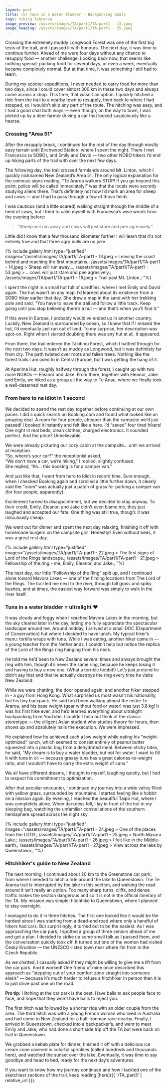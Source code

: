 ```yaml
---
layout: post
title: (5) Tuna in a Water Bladder - Backpacking Goals
tags: hiking TeAraroa
image_preview: /assets/images/TA/part1/TA-part1 - 13.jpeg
image_heading: /assets/images/TA/part1/TA-part1 - 25.jpeg
---
```


Crossing the extremely muddy Longwood Forest was one of the first big tests of the trail, and I passed it with honours. The next day, it was time to continue further. Ahead of me were four days without any chance to resupply food — another challenge. Looking back now, that seems like nothing special; packing food for several days, or even a week, eventually became completely normal. But at that time, it was something I still had to learn.

During my scooter expeditions, I never needed to carry food for more than two days, since I could cover almost 300 km in these two days and always come across a shop. This time, that wasn’t an option. I quickly hitched a ride from the trail to a nearby town to resupply, then back to where I had stopped, so I wouldn’t skip any part of the route. The hitching was easy, and I had a good chat both ways — even though, on the way to town, I was picked up by a deer farmer driving a car that looked suspiciously like a hearse. 

### Crossing "Area 51"

After the resupply break, I continued for the rest of the day through mostly easy terrain until Birchwood Station, where I spent the night. There I met Francesca (a SOBO), and Emily and David — two other NOBO hikers I’d end up hiking parts of the trail with over the next few days.

The following day, the trail crossed farmlands around Mt. Linton, which I quickly nicknamed New Zealand’s Area 51. The only logical explanation for the ominous signs reading, “Te Araroa walkers STOP! If you go beyond this point, police will be called immediately!” was that the locals were secretly studying aliens there. That’s definitely not how I’d mark an area for sheep and cows — and I had to pass through a few of those fields.

I was cautious (and a little scared) walking straight through the middle of a herd of cows, but I tried to calm myself with Francesca’s wise words from the evening before:

> "Sheep will run away and cows will just stare and pee agresively."  

Little did I know that a few thousand kilometer further I will learn that it's not entirely true and that three agry bulls are no joke.

{% include gallery.html 
	type="justified" 
	images="/assets/images/TA/part1/TA-part1 - 13.jpeg > Leaving the coast behind and reaching the first mountains.;
			/assets/images/TA/part1/TA-part1 - 14.jpeg > Sheep will run away...;
			/assets/images/TA/part1/TA-part1 - 53.jpeg > ...cows will just stare and pee agresively.;
			/assets/images/TA/part1/TA-part1 - 16.jpeg > Trail past Mt. Linton.;
			"%}

I spent the night in a small hut full of sandflies, where I met Emily and David again. The hut wasn’t on any map. I’d learned about its existence from a SOBO hiker earlier that day. She drew a map in the sand with her trekking pole and said, “You have to leave the trail and follow a little track. Keep going until you stop believing there’s a hut — and that’s when you’ll find it.”

If this were in Europe, I probably would’ve ended up in another country. Luckily, New Zealand is surrounded by ocean, so I knew that if I missed the hut, I’d eventually just run out of land. To my surprise, her description was spot-on. Right when I started doubting there was any hut at all, it appeared.

From there, the trail entered the Tākitimu Forest, which I battled through for the next two days. It wasn’t as muddy as Longwood, but it was definitely far from dry. The path twisted over roots and fallen trees. Nothing like the forest trails I am used to in Central Europe, but I was getting the hang of it.

At Aparima Hut, roughly halfway through the forest, I caught up with two more NOBOs — Eleanor and Jake. From there, together with Eleanor, Jake and Emily, we hiked as a group all the way to Te Anau, where we finally took a well-deserved rest day.

### From hero to na idiot in 1 second

We decided to spend the rest day together before continuing at our own paces. I did a quick search on Booking.com and found what looked like an amazing deal. A room for four people, cheaper than the campsite we’d just passed! I booked it instantly and felt like a hero. I’d “saved” four tired hikers! One night in real beds, clean clothes, charged electronics. It sounded perfect. And the price? Unbelievable.

We were already picturing our cozy cabin at the campsite… until we arrived at reception. <br>
“So, where’s your car?” the receptionist asked. <br>
“We don’t have a car, we’re hiking,” I replied, slightly confused. <br>
She replied, “Ah… this booking is for a camper van.” <br>

And just like that, I went from hero to idiot in record time. Sure enough, when I checked Booking again and scrolled a little further down, it clearly said the “room” was actually just a patch of grass for parking a camper van (for four people, apparently).

Excitement turned to disappointment, but we decided to stay anyway. To their credit, Emily, Eleanor, and Jake didn’t even blame me, they just laughed and accepted our fate. One thing was still true, though: it was ridiculously cheap.

We went out for dinner and spent the next day relaxing, finishing it off with homemade burgers on the campsite grill. Honestly? Even without beds, it was a great rest day.

 {% include gallery.html 
	type="justified" 
	images="/assets/images/TA/part1/TA-part1 - 22.jpeg > The first signs of Lord of the Rings landscape.;
			/assets/images/TA/part1/TA-part1 - 21.jpeg > Fellowship of the ring - me, Emily, Eleanor, and Jake.;
			"%}

The next day, our little “Fellowship of the Ring” split up, and I continued alone toward Mavora Lakes — one of the filming locations from The Lord of the Rings. The trail led me next to the river, through tall grass and spiky bushes, and at times, the easiest way forward was simply to walk in the river itself.

### Tuna in a water bladder = ultralight ❤️

It was cloudy and foggy when I reached Mavora Lakes in the morning, but the sky cleared later in the day, letting me fully appreciate the spectacular landscape around me. Around midday, I arrived at a small DOC (Department of Conservation) hut where I decided to have lunch. My typical hiker’s menu: tortilla wraps with tuna. While I was eating, another hiker came in — a young teacher from the Netherlands. I couldn’t help but notice the replica of the Lord of the Rings ring hanging from his neck.

He told me he’d been to New Zealand several times and always brought the ring with him, though it’s never the same ring, because he keeps losing it and having to buy a new one. (What a terrible hobbit!) Let’s just pretend he didn’t say that and that he actually destroys the ring every time he visits New Zealand.

While we were chatting, the door opened again, and another hiker stepped in - a guy from Hong Kong. What surprised us most wasn’t his nationality, but his tiny backpack. He said he’d been walking almost the entire Te Araroa, and his base weight (gear without food or water) was just 3.8 kg! It was his first hike ever, and he’d learned everything about ultralight backpacking from YouTube. I couldn’t help but think of the classic stereotype — the diligent Asian student who studies theory for hours, then shows up and absolutely nails the execution. We were impressed.

He explained how he achieved such a low weight while eating his “weight-optimized” lunch, which seemed to consist entirely of peanut butter squeezed into a plastic bag from a dehydrated meal. Between sticky bites, he said, “My dream is to buy a water bladder, but not for water. I want to fill it with tuna in oil — because greasy tuna has a great calories-to-weight ratio, and I wouldn’t have to carry the extra weight of cans.”

We all have different dreams, I thought to myself, laughing quietly, but I had to respect his commitment to optimization.

After that peculiar encounter, I continued my journey into a wide valley filled with yellow grass, surrounded by mountains. I started feeling like a hobbit on a mission again. By evening, I reached the beautiful Taipo Hut, where I was completely alone. When darkness fell, I lay in front of the hut in my sleeping bag, watching the unfamiliar constellations of the southern hemisphere spread across the night sky.

{% include gallery.html 
	type="justified" 
	images="/assets/images/TA/part1/TA-part1 - 24.jpeg > One of the places from the LOTR.;
			/assets/images/TA/part1/TA-part1 - 25.jpeg > North Mavora Lake.;
			/assets/images/TA/part1/TA-part1 - 26.jpeg > I felt like in the Middle-earth.;
			/assets/images/TA/part1/TA-part1 - 27.jpeg > View across the lake by Queenstown.;
			"%}

### Hitchhiker's guide to New Zealand

The next morning, I continued about 20 km to the Greenstone car park, from where I needed to hitch a ride around the lake to Queenstown. The Te Araroa trail is interrupted by the lake in this section, and walking the road around it isn’t really an option. Too many sharp turns, cliffs, and dense traffic makes the section dangerous and so it is not in the official itinerary of the TA. My mission was simple: hitchhike to Queenstown, where I planned to stay overnight.

I managed to do it in three hitches. The first one looked like it would be the hardest since I was starting from a dead-end road where only a handful of hikers had cars. But surprisingly, it turned out to be the easiest. As I was approaching the car park, I spotted a group of three seniors ahead of me and got a plan. I decided to strike up some small talk as I passed them, and the conversation quickly took off. It turned out one of the women had visited Český Krumlov — the UNESCO-listed town near where I’m from in the Czech Republic.

As we chatted, I casually asked if they might be willing to give me a lift from the car park. And it worked! One friend of mine once described this approach as “stepping out of your comfort zone straight into someone else’s” — because it’s much harder to refuse a hitchhiker in person than it is to just drive past one on the road.

<div class="alert alert-info">
  <strong>Pro tip:</strong> Hitching at the car park is the best. Have balls to ask people face to face, and hope that they won't have balls to reject you.
</div>

The first hitch was followed by a shorter ride with an older couple from the area. The third hitch was with a young French woman who lived in Australia and had come to New Zealand for a half-Ironman race nearby. Finally, I arrived in Queenstown, checked into a backpacker’s, and went to meet Emily and Jake, who had done a short side trip off the TA but were back on trail in Queenstown.

We grabbed a kebab plate for dinner, finished it off with a delicious ice cream cone covered in colorful sprinkles (called hundreds and thousands here), and watched the sunset over the lake. Eventually, it was time to say goodbye and head to bed, ready for the next day’s adventures.

If you want to know how my journey continued and how I tackled one of the sketchiest sections of the trail, keep reading [here]({{ '/TA_part3' | relative_url }}).